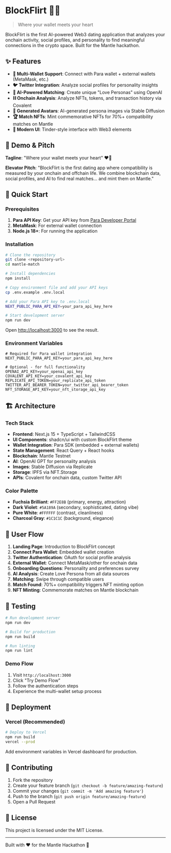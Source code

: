 # BlockFlirt 💖🔗

> Where your wallet meets your heart

BlockFlirt is the first AI-powered Web3 dating application that analyzes your onchain activity, social profiles, and personality to find meaningful connections in the crypto space. Built for the Mantle hackathon.

## ✨ Features

- **🔗 Multi-Wallet Support**: Connect with Para wallet + external wallets (MetaMask, etc.)
- **🐦 Twitter Integration**: Analyze social profiles for personality insights
- **🤖 AI-Powered Matching**: Create unique "Love Personas" using OpenAI
- **⛓️ Onchain Analysis**: Analyze NFTs, tokens, and transaction history via Covalent
- **🎨 Generated Avatars**: AI-generated persona images via Stable Diffusion
- **🏆 Match NFTs**: Mint commemorative NFTs for 70%+ compatibility matches on Mantle
- **📱 Modern UI**: Tinder-style interface with Web3 elements

## 🎯 Demo & Pitch

**Tagline**: "Where your wallet meets your heart" ❤️🔗

**Elevator Pitch**: "BlockFlirt is the first dating app where compatibility is measured by your onchain and offchain life. We combine blockchain data, social profiles, and AI to find real matches... and mint them on Mantle."

## 🚀 Quick Start

### Prerequisites

1. **Para API Key**: Get your API key from [Para Developer Portal](https://developer.getpara.com)
2. **MetaMask**: For external wallet connection
3. **Node.js 18+**: For running the application

### Installation

```bash
# Clone the repository
git clone <repository-url>
cd mantle-match

# Install dependencies
npm install

# Copy environment file and add your API keys
cp .env.example .env.local

# Add your Para API key to .env.local
NEXT_PUBLIC_PARA_API_KEY=your_para_api_key_here

# Start development server
npm run dev
```

Open [http://localhost:3000](http://localhost:3000) to see the result.

### Environment Variables

```env
# Required for Para wallet integration
NEXT_PUBLIC_PARA_API_KEY=your_para_api_key_here

# Optional - for full functionality
OPENAI_API_KEY=your_openai_api_key
COVALENT_API_KEY=your_covalent_api_key
REPLICATE_API_TOKEN=your_replicate_api_token
TWITTER_API_BEARER_TOKEN=your_twitter_api_bearer_token
NFT_STORAGE_API_KEY=your_nft_storage_api_key
```

## 🏗️ Architecture

### Tech Stack

- **Frontend**: Next.js 15 + TypeScript + TailwindCSS
- **UI Components**: shadcn/ui with custom BlockFlirt theme
- **Wallet Integration**: Para SDK (embedded + external wallets)
- **State Management**: React Query + React hooks
- **Blockchain**: Mantle Testnet
- **AI**: OpenAI GPT for personality analysis
- **Images**: Stable Diffusion via Replicate
- **Storage**: IPFS via NFT.Storage
- **APIs**: Covalent for onchain data, custom Twitter API

### Color Palette

- **Fuchsia Brilliant**: `#FF2E8B` (primary, energy, attraction)
- **Dark Violet**: `#5A189A` (secondary, sophisticated, dating vibe)
- **Pure White**: `#FFFFFF` (contrast, cleanliness)
- **Charcoal Gray**: `#1C1C1C` (background, elegance)

## 🔄 User Flow

1. **Landing Page**: Introduction to BlockFlirt concept
2. **Connect Para Wallet**: Embedded wallet creation
3. **Twitter Authentication**: OAuth for social profile analysis
4. **External Wallet**: Connect MetaMask/other for onchain data
5. **Onboarding Questions**: Personality and preferences survey
6. **AI Analysis**: Create Love Persona from all data sources
7. **Matching**: Swipe through compatible users
8. **Match Found**: 70%+ compatibility triggers NFT minting option
9. **NFT Minting**: Commemorate matches on Mantle blockchain

## 🧪 Testing

```bash
# Run development server
npm run dev

# Build for production
npm run build

# Run linting
npm run lint
```

### Demo Flow

1. Visit `http://localhost:3000`
2. Click "Try Demo Flow" 
3. Follow the authentication steps
4. Experience the multi-wallet setup process

## 🚀 Deployment

### Vercel (Recommended)

```bash
# Deploy to Vercel
npm run build
vercel --prod
```

Add environment variables in Vercel dashboard for production.

## 🤝 Contributing

1. Fork the repository
2. Create your feature branch (`git checkout -b feature/amazing-feature`)
3. Commit your changes (`git commit -m 'Add amazing feature'`)
4. Push to the branch (`git push origin feature/amazing-feature`)
5. Open a Pull Request

## 📄 License

This project is licensed under the MIT License.

---

Built with ❤️ for the Mantle Hackathon 🚀
